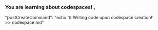 ### You are learning about codespaces! ,
 "postCreateCommand": "echo '# Writing code upon codespace creation!'  >> codespace.md"
